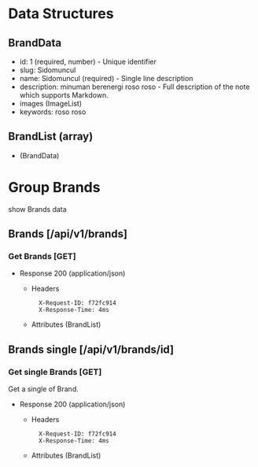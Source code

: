 # Data Structures
## BrandData
+ id: 1 (required, number) - Unique identifier
+ slug: Sidomuncul
+ name: Sidomuncul (required) - Single line description
+ description: minuman berenergi roso roso - Full description of the note which supports Markdown.
+ images (ImageList)
+ keywords: roso roso

## BrandList (array)
+ (BrandData)

# Group Brands
show Brands data

## Brands [/api/v1/brands]
### Get Brands [GET]

+ Response 200 (application/json)

    + Headers

            X-Request-ID: f72fc914
            X-Response-Time: 4ms

    + Attributes (BrandList)
## Brands single [/api/v1/brands/id]
### Get single Brands [GET]
Get a single of Brand.

+ Response 200 (application/json)

    + Headers

            X-Request-ID: f72fc914
            X-Response-Time: 4ms

    + Attributes (BrandList)
